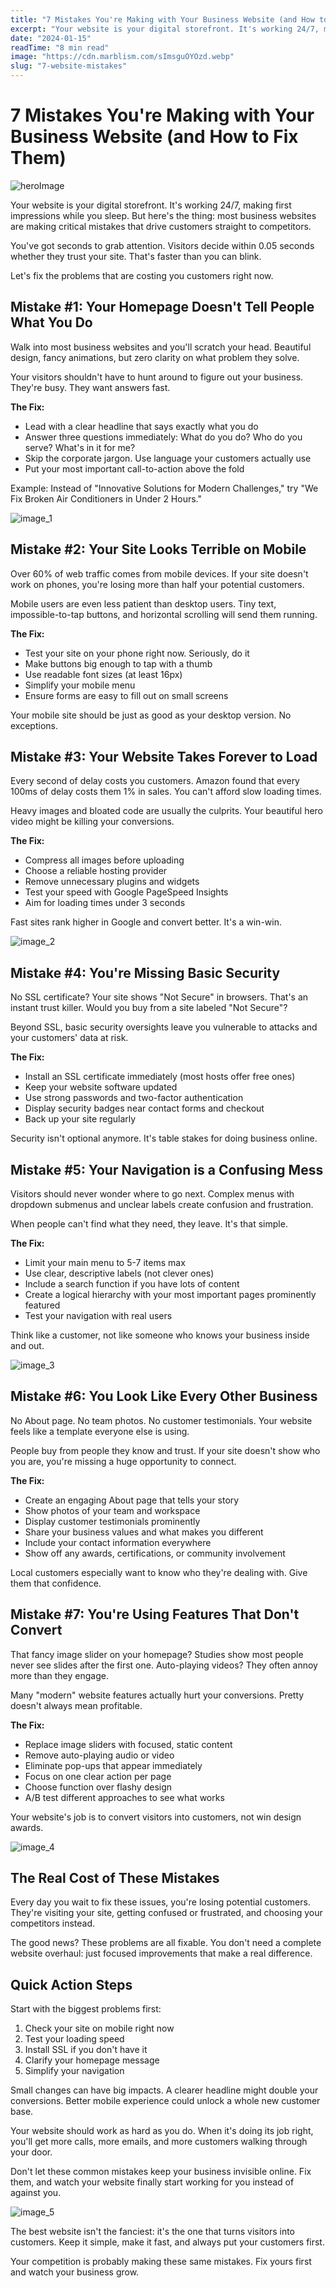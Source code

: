 ```yaml
---
title: "7 Mistakes You're Making with Your Business Website (and How to Fix Them)"
excerpt: "Your website is your digital storefront. It's working 24/7, making first impressions while you sleep. But most business websites are making critical mistakes that drive customers straight to competitors."
date: "2024-01-15"
readTime: "8 min read"
image: "https://cdn.marblism.com/sImsguOYOzd.webp"
slug: "7-website-mistakes"
---
```


# 7 Mistakes You're Making with Your Business Website (and How to Fix Them)

![heroImage](https://cdn.marblism.com/sImsguOYOzd.webp)

Your website is your digital storefront. It's working 24/7, making first impressions while you sleep. But here's the thing: most business websites are making critical mistakes that drive customers straight to competitors.

You've got seconds to grab attention. Visitors decide within 0.05 seconds whether they trust your site. That's faster than you can blink.

Let's fix the problems that are costing you customers right now.

## Mistake #1: Your Homepage Doesn't Tell People What You Do

Walk into most business websites and you'll scratch your head. Beautiful design, fancy animations, but zero clarity on what problem they solve.

Your visitors shouldn't have to hunt around to figure out your business. They're busy. They want answers fast.

**The Fix:**
- Lead with a clear headline that says exactly what you do
- Answer three questions immediately: What do you do? Who do you serve? What's in it for me?
- Skip the corporate jargon. Use language your customers actually use
- Put your most important call-to-action above the fold

Example: Instead of "Innovative Solutions for Modern Challenges," try "We Fix Broken Air Conditioners in Under 2 Hours."

![image_1](https://cdn.marblism.com/5oQh58y9uKi.webp)

## Mistake #2: Your Site Looks Terrible on Mobile

Over 60% of web traffic comes from mobile devices. If your site doesn't work on phones, you're losing more than half your potential customers.

Mobile users are even less patient than desktop users. Tiny text, impossible-to-tap buttons, and horizontal scrolling will send them running.

**The Fix:**
- Test your site on your phone right now. Seriously, do it
- Make buttons big enough to tap with a thumb
- Use readable font sizes (at least 16px)
- Simplify your mobile menu
- Ensure forms are easy to fill out on small screens

Your mobile site should be just as good as your desktop version. No exceptions.

## Mistake #3: Your Website Takes Forever to Load

Every second of delay costs you customers. Amazon found that every 100ms of delay costs them 1% in sales. You can't afford slow loading times.

Heavy images and bloated code are usually the culprits. Your beautiful hero video might be killing your conversions.

**The Fix:**
- Compress all images before uploading
- Choose a reliable hosting provider
- Remove unnecessary plugins and widgets
- Test your speed with Google PageSpeed Insights
- Aim for loading times under 3 seconds

Fast sites rank higher in Google and convert better. It's a win-win.

![image_2](https://cdn.marblism.com/y3M8q7DtNeC.webp)

## Mistake #4: You're Missing Basic Security

No SSL certificate? Your site shows "Not Secure" in browsers. That's an instant trust killer. Would you buy from a site labeled "Not Secure"?

Beyond SSL, basic security oversights leave you vulnerable to attacks and your customers' data at risk.

**The Fix:**
- Install an SSL certificate immediately (most hosts offer free ones)
- Keep your website software updated
- Use strong passwords and two-factor authentication
- Display security badges near contact forms and checkout
- Back up your site regularly

Security isn't optional anymore. It's table stakes for doing business online.

## Mistake #5: Your Navigation is a Confusing Mess

Visitors should never wonder where to go next. Complex menus with dropdown submenus and unclear labels create confusion and frustration.

When people can't find what they need, they leave. It's that simple.

**The Fix:**
- Limit your main menu to 5-7 items max
- Use clear, descriptive labels (not clever ones)
- Include a search function if you have lots of content
- Create a logical hierarchy with your most important pages prominently featured
- Test your navigation with real users

Think like a customer, not like someone who knows your business inside and out.

![image_3](https://cdn.marblism.com/Tb7HI_YYYM6.webp)

## Mistake #6: You Look Like Every Other Business

No About page. No team photos. No customer testimonials. Your website feels like a template everyone else is using.

People buy from people they know and trust. If your site doesn't show who you are, you're missing a huge opportunity to connect.

**The Fix:**
- Create an engaging About page that tells your story
- Show photos of your team and workspace
- Display customer testimonials prominently
- Share your business values and what makes you different
- Include your contact information everywhere
- Show off any awards, certifications, or community involvement

Local customers especially want to know who they're dealing with. Give them that confidence.

## Mistake #7: You're Using Features That Don't Convert

That fancy image slider on your homepage? Studies show most people never see slides after the first one. Auto-playing videos? They often annoy more than they engage.

Many "modern" website features actually hurt your conversions. Pretty doesn't always mean profitable.

**The Fix:**
- Replace image sliders with focused, static content
- Remove auto-playing audio or video
- Eliminate pop-ups that appear immediately
- Focus on one clear action per page
- Choose function over flashy design
- A/B test different approaches to see what works

Your website's job is to convert visitors into customers, not win design awards.

![image_4](https://cdn.marblism.com/BjwO6RVALba.webp)

## The Real Cost of These Mistakes

Every day you wait to fix these issues, you're losing potential customers. They're visiting your site, getting confused or frustrated, and choosing your competitors instead.

The good news? These problems are all fixable. You don't need a complete website overhaul: just focused improvements that make a real difference.

## Quick Action Steps

Start with the biggest problems first:

1. Check your site on mobile right now
2. Test your loading speed
3. Install SSL if you don't have it
4. Clarify your homepage message
5. Simplify your navigation

Small changes can have big impacts. A clearer headline might double your conversions. Better mobile experience could unlock a whole new customer base.

Your website should work as hard as you do. When it's doing its job right, you'll get more calls, more emails, and more customers walking through your door.

Don't let these common mistakes keep your business invisible online. Fix them, and watch your website finally start working for you instead of against you.

![image_5](https://cdn.marblism.com/yYkm5oR_Llf.webp)

The best website isn't the fanciest: it's the one that turns visitors into customers. Keep it simple, make it fast, and always put your customers first.

Your competition is probably making these same mistakes. Fix yours first and watch your business grow.